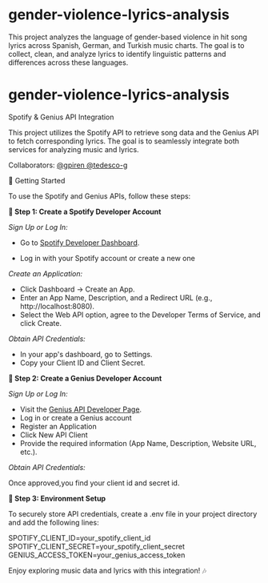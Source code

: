 # gender-violence-lyrics-analysis
This project analyzes the language of gender-based violence in hit song lyrics across Spanish, German, and Turkish music charts. The goal is to collect, clean, and analyze lyrics to identify linguistic patterns and differences across these languages.

# gender-violence-lyrics-analysis
Spotify & Genius API Integration

This project utilizes the Spotify API to retrieve song data and the Genius API to fetch corresponding lyrics. The goal is to seamlessly integrate both services for analyzing music and lyrics.

 Collaborators:
 [ @gpiren ](https://github.com/gpiren)
 [ @tedesco-g ](https://github.com/tedesco-g)


🚀 Getting Started

To use the Spotify and Genius APIs, follow these steps:

**🔹 Step 1: Create a Spotify Developer Account**

*Sign Up or Log In:*

 - Go to [Spotify Developer Dashboard](https://developer.spotify.com).

- Log in with your Spotify account or create a new one

*Create an Application:*
- Click Dashboard → Create an App.
- Enter an App Name, Description, and a Redirect URL (e.g., http://localhost:8080).
- Select the Web API option, agree to the Developer Terms of Service, and click Create.

*Obtain API Credentials:* 
- In your app's dashboard, go to Settings.
- Copy your Client ID and Client Secret.

**🔹 Step 2: Create a Genius Developer Account**

*Sign Up or Log In:*
- Visit the [Genius API Developer Page](https://docs.genius.com).
- Log in or create a Genius account
- Register an Application
- Click New API Client
- Provide the required information (App Name, Description, Website URL, etc.).

*Obtain API Credentials:*

Once approved,you find your client id and secret id.

**🔹 Step 3: Environment Setup**

To securely store API credentials, create a .env file in your project directory and add the following lines:

SPOTIFY_CLIENT_ID=your_spotify_client_id
SPOTIFY_CLIENT_SECRET=your_spotify_client_secret
GENIUS_ACCESS_TOKEN=your_genius_access_token


Enjoy exploring music data and lyrics with this integration! 🎶
